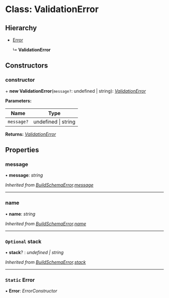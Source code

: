 # Class: ValidationError

## Hierarchy

* [Error](buildschemaerror.md#static-error)

  ↳ **ValidationError**

## Constructors

###  constructor

\+ **new ValidationError**(`message?`: undefined | string): *[ValidationError](validationerror.md)*

**Parameters:**

Name | Type |
------ | ------ |
`message?` | undefined &#124; string |

**Returns:** *[ValidationError](validationerror.md)*

## Properties

###  message

• **message**: *string*

*Inherited from [BuildSchemaError](buildschemaerror.md).[message](buildschemaerror.md#message)*

___

###  name

• **name**: *string*

*Inherited from [BuildSchemaError](buildschemaerror.md).[name](buildschemaerror.md#name)*

___

### `Optional` stack

• **stack**? : *undefined | string*

*Inherited from [BuildSchemaError](buildschemaerror.md).[stack](buildschemaerror.md#optional-stack)*

___

### `Static` Error

▪ **Error**: *ErrorConstructor*
